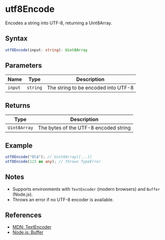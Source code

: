 # utf8Encode

Encodes a string into UTF-8, returning a Uint8Array.

## Syntax
```typescript
utf8Encode(input: string): Uint8Array
```

## Parameters

| Name    | Type      | Description                      |
| ------- | --------- | -------------------------------- |
| `input` | `string`  | The string to be encoded into UTF-8 |

## Returns

| Type         | Description                      |
| ------------ | -------------------------------- |
| `Uint8Array` | The bytes of the UTF-8 encoded string |

## Example
```typescript
utf8Encode("Olá"); // Uint8Array([...])
utf8Encode(123 as any); // throws TypeError
```

## Notes
- Supports environments with `TextEncoder` (modern browsers) and `Buffer` (Node.js).
- Throws an error if no UTF-8 encoder is available.

## References
- [MDN: TextEncoder](https://developer.mozilla.org/en-US/docs/Web/API/TextEncoder)
- [Node.js: Buffer](https://nodejs.org/api/buffer.html)
